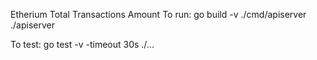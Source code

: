 Etherium Total Transactions Amount
To run:
    go build -v ./cmd/apiserver
    ./apiserver

To test:
    go test -v -timeout 30s ./...